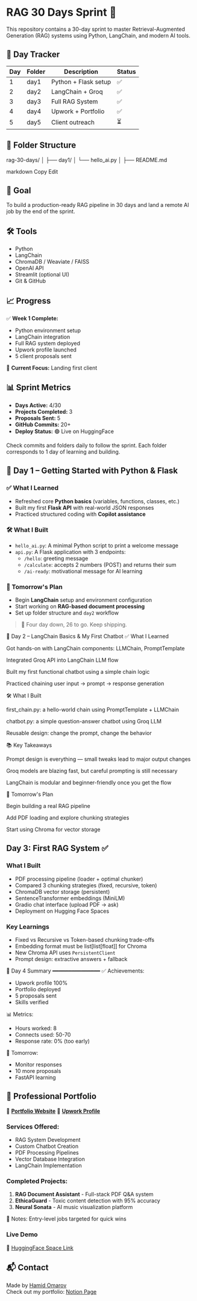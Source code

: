 # RAG 30 Days Sprint 🚀

This repository contains a 30-day sprint to master Retrieval-Augmented Generation (RAG) systems using Python, LangChain, and modern AI tools.

## 📅 Day Tracker

| Day | Folder | Description | Status |
|-----|--------|-------------|--------|
| 1 | day1 | Python + Flask setup | ✅ |
| 2 | day2 | LangChain + Groq | ✅ |
| 3 | day3 | Full RAG System | ✅ |
| 4 | day4 | Upwork + Portfolio | ✅ |
| 5 | day5 | Client outreach | ⏳ |

## 📂 Folder Structure

rag-30-days/
│
├── day1/
│ └── hello_ai.py
│
├── README.md

markdown
Copy
Edit

## 🧠 Goal

To build a production-ready RAG pipeline in 30 days and land a remote AI job by the end of the sprint.

## 🛠️ Tools

- Python
- LangChain
- ChromaDB / Weaviate / FAISS
- OpenAI API
- Streamlit (optional UI)
- Git & GitHub

## 📈 Progress

✅ **Week 1 Complete:**
- Python environment setup
- LangChain integration
- Full RAG system deployed
- Upwork profile launched
- 5 client proposals sent

🎯 **Current Focus:** Landing first client

## 📊 Sprint Metrics

- **Days Active:** 4/30
- **Projects Completed:** 3
- **Proposals Sent:** 5
- **GitHub Commits:** 20+
- **Deploy Status:** 🟢 Live on HuggingFace

Check commits and folders daily to follow the sprint. Each folder corresponds to 1 day of learning and building.

## 📅 Day 1 – Getting Started with Python & Flask

### ✅ What I Learned
- Refreshed core **Python basics** (variables, functions, classes, etc.)
- Built my first **Flask API** with real-world JSON responses
- Practiced structured coding with **Copilot assistance**

### 🛠️ What I Built
- `hello_ai.py`: A minimal Python script to print a welcome message
- `api.py`: A Flask application with 3 endpoints:
  - `/hello`: greeting message
  - `/calculate`: accepts 2 numbers (POST) and returns their sum
  - `/ai-ready`: motivational message for AI learning

### 🔮 Tomorrow's Plan
- Begin **LangChain** setup and environment configuration
- Start working on **RAG-based document processing**
- Set up folder structure and `day2` workflow

> 👣 Four day down, 26 to go. Keep shipping.

📅 Day 2 – LangChain Basics & My First Chatbot
✅ What I Learned

Got hands-on with LangChain components: LLMChain, PromptTemplate

Integrated Groq API into LangChain LLM flow

Built my first functional chatbot using a simple chain logic

Practiced chaining user input → prompt → response generation

🛠️ What I Built

first_chain.py: a hello-world chain using PromptTemplate + LLMChain

chatbot.py: a simple question-answer chatbot using Groq LLM

Reusable design: change the prompt, change the behavior

📚 Key Takeaways

Prompt design is everything — small tweaks lead to major output changes

Groq models are blazing fast, but careful prompting is still necessary

LangChain is modular and beginner-friendly once you get the flow

🔮 Tomorrow's Plan

Begin building a real RAG pipeline

Add PDF loading and explore chunking strategies

Start using Chroma for vector storage

## Day 3: First RAG System ✅

### What I Built
- PDF processing pipeline (loader + optimal chunker)
- Compared 3 chunking strategies (fixed, recursive, token)
- ChromaDB vector storage (persistent)
- SentenceTransformer embeddings (MiniLM)
- Gradio chat interface (upload PDF → ask)
- Deployment on Hugging Face Spaces

### Key Learnings
- Fixed vs Recursive vs Token-based chunking trade-offs
- Embedding format must be list[list[float]] for Chroma
- New Chroma API uses `PersistentClient`
- Prompt design: extractive answers + fallback

📅 Day 4 Summary
━━━━━━━━━━━━━━━
✅ Achievements:
- Upwork profile 100%
- Portfolio deployed
- 5 proposals sent
- Skills verified

📊 Metrics:
- Hours worked: 8
- Connects used: 50-70
- Response rate: 0% (too early)

🎯 Tomorrow:
- Monitor responses
- 10 more proposals
- FastAPI learning

## 💼 Professional Portfolio

🔗 **[Portfolio Website](https://hamidomarov.github.io)**
🔗 **[Upwork Profile](https://upwork.com/freelancers/~01xyz)**

### Services Offered:
- RAG System Development
- Custom Chatbot Creation
- PDF Processing Pipelines
- Vector Database Integration
- LangChain Implementation

### Completed Projects:
1. **RAG Document Assistant** - Full-stack PDF Q&A system
2. **EthicaGuard** - Toxic content detection with 95% accuracy
3. **Neural Sonata** - AI music visualization platform


💭 Notes:
Entry-level jobs targeted for quick wins


### Live Demo
🔗 [HuggingFace Space Link](https://huggingface.co/spaces/HamidOmarov/First_RAG_System)

## 📬 Contact

Made by [Hamid Omarov](https://www.linkedin.com/in/hamidomarov)  
Check out my portfolio: [Notion Page](https://www.notion.so/AI-Content-Factory-Operations-2400a72a724c8050b5c6ddc0e6a0a77d)
